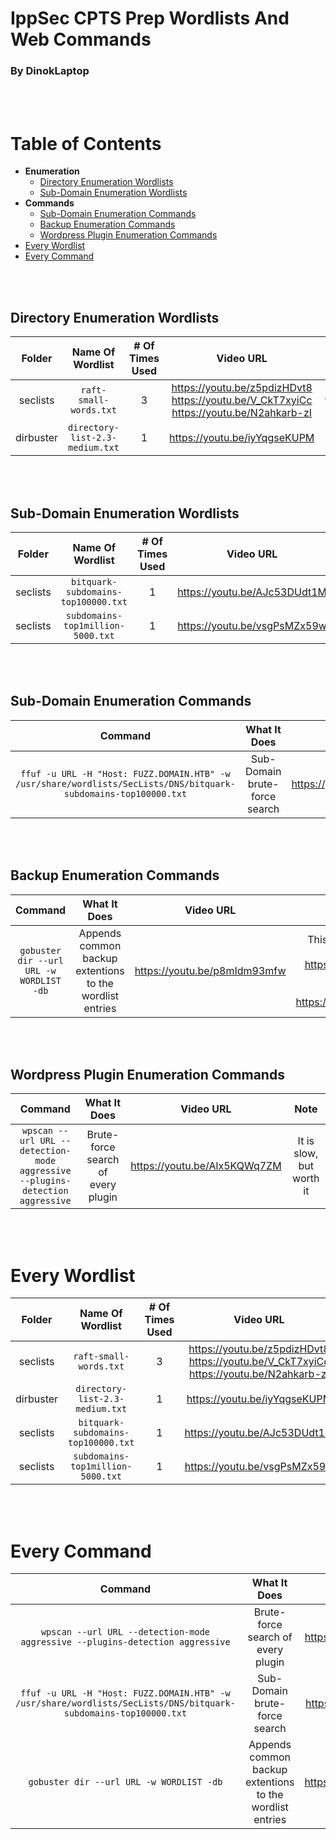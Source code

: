 # IppSec CPTS Prep Wordlists And Web Commands
### By DinokLaptop


<br />
<br />


# Table of Contents
- **Enumeration**
  - [Directory Enumeration Wordlists](#Directory-Enumeration-Wordlists)
  - [Sub-Domain Enumeration Wordlists](#Sub-Domain-Enumeration-Wordlists)
- **Commands**
  - [Sub-Domain Enumeration Commands](#Sub-Domain-Enumeration-Commands)
  - [Backup Enumeration Commands](#Backup-Enumeration-Commands)
  - [Wordpress Plugin Enumeration Commands](#Wordpress-Plugin-Enumeration-Commands)
- [Every Wordlist](#Every-Wordlist)
- [Every Command](#Every-Command)


<br />
<br />


## Directory Enumeration Wordlists

|	Folder	|	Name Of Wordlist	|	# Of Times Used	|	Video URL	|	File Location	|
|	:---:	|	:---:	|	:---:	|	:---:	|	:---:	|
|	seclists	|	`raft-small-words.txt`	|	3	|	https://youtu.be/z5pdizHDvt8 <br /> https://youtu.be/V_CkT7xyiCc <br /> https://youtu.be/N2ahkarb-zI	|	`/usr/share/wordlists/seclists/Discovery/Web-Content/raft-small-words.txt`	|
|	dirbuster	|	`directory-list-2.3-medium.txt`	|	1	|	https://youtu.be/iyYqgseKUPM	|	`/usr/share/wordlists/dirbuster/directory-list-2.3-medium.txt`	|


<br />
<br />


## Sub-Domain Enumeration Wordlists

|	Folder	|	Name Of Wordlist	|	# Of Times Used	|	Video URL	|	File Location	|
|	:---:	|	:---:	|	:---:	|	:---:	|	:---:	|
|	seclists	|	`bitquark-subdomains-top100000.txt`	|	1	|	https://youtu.be/AJc53DUdt1M	|	`/usr/share/wordlists/seclists/Discovery/DNS/bitquark-subdomains-top100000.txt`	|
|	seclists	|	`subdomains-top1million-5000.txt`	|	1	|	https://youtu.be/vsgPsMZx59w	|	`/usr/share/wordlists/seclists/Discovery/DNS/subdomains-top1million-5000.txt`	|


<br />
<br />


## Sub-Domain Enumeration Commands

|	Command	|	What It Does	|	Video URL	|	Note	|
|	:---:	|	:---:	|	:---:	|	:---:	|
|	`ffuf -u URL -H "Host: FUZZ.DOMAIN.HTB" -w /usr/share/wordlists/SecLists/DNS/bitquark-subdomains-top100000.txt`	|	Sub-Domain brute-force search	|	https://youtu.be/AJc53DUdt1M	|		|


<br />
<br />


## Backup Enumeration Commands

|	Command	|	What It Does	|	Video URL	|	Note	|
|	:---:	|	:---:	|	:---:	|	:---:	|
|	`gobuster dir --url URL -w WORDLIST -db`	|	Appends common backup extentions to the wordlist entries	|	https://youtu.be/p8mIdm93mfw 	|	This video explains the backup appending: https://youtu.be/JpzREo7XLOY?t=1447 <br /> This is his fix: https://github.com/IppSec/gobuster	|


<br />
<br />


## Wordpress Plugin Enumeration Commands

|	Command	|	What It Does	|	Video URL	|	Note	|
|	:---:	|	:---:	|	:---:	|	:---:	|
|	`wpscan --url URL --detection-mode aggressive --plugins-detection aggressive`	|	Brute-force search of every plugin	|	https://youtu.be/Alx5KQWq7ZM	|	It is slow, but worth it	|


<br />
<br />


# Every Wordlist

|	Folder	|	Name Of Wordlist	|	# Of Times Used	|	Video URL	|	File Location	|
|	:---:	|	:---:	|	:---:	|	:---:	|	:---:	|
|	seclists	|	`raft-small-words.txt`	|	3	|	https://youtu.be/z5pdizHDvt8 <br /> https://youtu.be/V_CkT7xyiCc <br /> https://youtu.be/N2ahkarb-zI	|	`/usr/share/wordlists/seclists/Discovery/Web-Content/raft-small-words.txt`	|
|	dirbuster	|	`directory-list-2.3-medium.txt`	|	1	|	https://youtu.be/iyYqgseKUPM	|	`/usr/share/wordlists/dirbuster/directory-list-2.3-medium.txt`	|
|	seclists	|	`bitquark-subdomains-top100000.txt`	|	1	|	https://youtu.be/AJc53DUdt1M	|	`/usr/share/wordlists/seclists/Discovery/DNS/bitquark-subdomains-top100000.txt`	|
|	seclists	|	`subdomains-top1million-5000.txt`	|	1	|	https://youtu.be/vsgPsMZx59w	|	`/usr/share/wordlists/seclists/Discovery/DNS/subdomains-top1million-5000.txt`	|


<br />
<br />


# Every Command

|	Command	|	What It Does	|	Video URL	|	Note	|
|	:---:	|	:---:	|	:---:	|	:---:	|
|	`wpscan --url URL --detection-mode aggressive --plugins-detection aggressive`	|	Brute-force search of every plugin	|	https://youtu.be/Alx5KQWq7ZM	|	It is slow, but worth it	|
|	`ffuf -u URL -H "Host: FUZZ.DOMAIN.HTB" -w /usr/share/wordlists/SecLists/DNS/bitquark-subdomains-top100000.txt`	|	Sub-Domain brute-force search	|	https://youtu.be/AJc53DUdt1M	|		|
|	`gobuster dir --url URL -w WORDLIST -db`	|	Appends common backup extentions to the wordlist entries	|	https://youtu.be/p8mIdm93mfw 	|	This video explains the backup appending: https://youtu.be/JpzREo7XLOY?t=1447 <br /> This is his fix: https://github.com/IppSec/gobuster	|




<!-- 
Table template
|		|		|		|		|
|	:---:	|	:---:	|	:---:	|	:---:	|
-->
